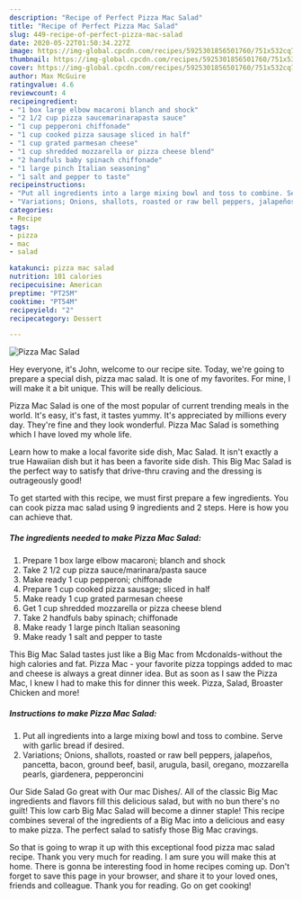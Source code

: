 ```yaml
---
description: "Recipe of Perfect Pizza Mac Salad"
title: "Recipe of Perfect Pizza Mac Salad"
slug: 449-recipe-of-perfect-pizza-mac-salad
date: 2020-05-22T01:50:34.227Z
image: https://img-global.cpcdn.com/recipes/5925301856501760/751x532cq70/pizza-mac-salad-recipe-main-photo.jpg
thumbnail: https://img-global.cpcdn.com/recipes/5925301856501760/751x532cq70/pizza-mac-salad-recipe-main-photo.jpg
cover: https://img-global.cpcdn.com/recipes/5925301856501760/751x532cq70/pizza-mac-salad-recipe-main-photo.jpg
author: Max McGuire
ratingvalue: 4.6
reviewcount: 4
recipeingredient:
- "1 box large elbow macaroni blanch and shock"
- "2 1/2 cup pizza saucemarinarapasta sauce"
- "1 cup pepperoni chiffonade"
- "1 cup cooked pizza sausage sliced in half"
- "1 cup grated parmesan cheese"
- "1 cup shredded mozzarella or pizza cheese blend"
- "2 handfuls baby spinach chiffonade"
- "1 large pinch Italian seasoning"
- "1 salt and pepper to taste"
recipeinstructions:
- "Put all ingredients into a large mixing bowl and toss to combine. Serve with garlic bread if desired."
- "Variations; Onions, shallots, roasted or raw bell peppers, jalapeños, pancetta, bacon, ground beef, basil, arugula, basil, oregano, mozzarella pearls, giardenera, pepperoncini"
categories:
- Recipe
tags:
- pizza
- mac
- salad

katakunci: pizza mac salad 
nutrition: 101 calories
recipecuisine: American
preptime: "PT25M"
cooktime: "PT54M"
recipeyield: "2"
recipecategory: Dessert

---
```



![Pizza Mac Salad](https://img-global.cpcdn.com/recipes/5925301856501760/751x532cq70/pizza-mac-salad-recipe-main-photo.jpg)

Hey everyone, it's John, welcome to our recipe site. Today, we're going to prepare a special dish, pizza mac salad. It is one of my favorites. For mine, I will make it a bit unique. This will be really delicious.

Pizza Mac Salad is one of the most popular of current trending meals in the world. It's easy, it's fast, it tastes yummy. It's appreciated by millions every day. They're fine and they look wonderful. Pizza Mac Salad is something which I have loved my whole life.

Learn how to make a local favorite side dish, Mac Salad. It isn&#39;t exactly a true Hawaiian dish but it has been a favorite side dish. This Big Mac Salad is the perfect way to satisfy that drive-thru craving and the dressing is outrageously good!


To get started with this recipe, we must first prepare a few ingredients. You can cook pizza mac salad using 9 ingredients and 2 steps. Here is how you can achieve that.

<!--inarticleads1-->

##### The ingredients needed to make Pizza Mac Salad:

1. Prepare 1 box large elbow macaroni; blanch and shock
1. Take 2 1/2 cup pizza sauce/marinara/pasta sauce
1. Make ready 1 cup pepperoni; chiffonade
1. Prepare 1 cup cooked pizza sausage; sliced in half
1. Make ready 1 cup grated parmesan cheese
1. Get 1 cup shredded mozzarella or pizza cheese blend
1. Take 2 handfuls baby spinach; chiffonade
1. Make ready 1 large pinch Italian seasoning
1. Make ready 1 salt and pepper to taste


This Big Mac Salad tastes just like a Big Mac from Mcdonalds-without the high calories and fat. Pizza Mac - your favorite pizza toppings added to mac and cheese is always a great dinner idea. But as soon as I saw the Pizza Mac, I knew I had to make this for dinner this week. Pizza, Salad, Broaster Chicken and more! 

<!--inarticleads2-->

##### Instructions to make Pizza Mac Salad:

1. Put all ingredients into a large mixing bowl and toss to combine. Serve with garlic bread if desired.
1. Variations; Onions, shallots, roasted or raw bell peppers, jalapeños, pancetta, bacon, ground beef, basil, arugula, basil, oregano, mozzarella pearls, giardenera, pepperoncini


Our Side Salad Go great with Our mac Dishes/. All of the classic Big Mac ingredients and flavors fill this delicious salad, but with no bun there&#39;s no guilt! This low carb Big Mac Salad will become a dinner staple! This recipe combines several of the ingredients of a Big Mac into a delicious and easy to make pizza. The perfect salad to satisfy those Big Mac cravings. 

So that is going to wrap it up with this exceptional food pizza mac salad recipe. Thank you very much for reading. I am sure you will make this at home. There is gonna be interesting food in home recipes coming up. Don't forget to save this page in your browser, and share it to your loved ones, friends and colleague. Thank you for reading. Go on get cooking!
